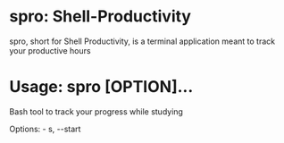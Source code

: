 # spro: Shell-Productivity
spro, short for Shell Productivity, is a terminal application meant to track your productive hours

# Usage: spro [OPTION]...
Bash tool to track your progress while studying

Options:
    - s, --start <TITLE>    starts the timer and sets the session title as TITLE
    - e, --end              stops the timer
    - t, --table            prints the progress table for the day
    - b, --balance <DAY>    prints the total progress of a given day (format: 11Jan2022)
